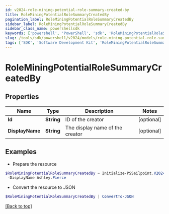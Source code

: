 ```yaml
---
id: v2024-role-mining-potential-role-summary-created-by
title: RoleMiningPotentialRoleSummaryCreatedBy
pagination_label: RoleMiningPotentialRoleSummaryCreatedBy
sidebar_label: RoleMiningPotentialRoleSummaryCreatedBy
sidebar_class_name: powershellsdk
keywords: ['powershell', 'PowerShell', 'sdk', 'RoleMiningPotentialRoleSummaryCreatedBy', 'V2024RoleMiningPotentialRoleSummaryCreatedBy'] 
slug: /tools/sdk/powershell/v2024/models/role-mining-potential-role-summary-created-by
tags: ['SDK', 'Software Development Kit', 'RoleMiningPotentialRoleSummaryCreatedBy', 'V2024RoleMiningPotentialRoleSummaryCreatedBy']
---
```



# RoleMiningPotentialRoleSummaryCreatedBy

## Properties

Name | Type | Description | Notes
------------ | ------------- | ------------- | -------------
**Id** | **String** | ID of the creator | [optional] 
**DisplayName** | **String** | The display name of the creator | [optional] 

## Examples

- Prepare the resource
```powershell
$RoleMiningPotentialRoleSummaryCreatedBy = Initialize-PSSailpoint.V2024RoleMiningPotentialRoleSummaryCreatedBy  -Id 2c918090761a5aac0176215c46a62d58 `
 -DisplayName Ashley.Pierce
```

- Convert the resource to JSON
```powershell
$RoleMiningPotentialRoleSummaryCreatedBy | ConvertTo-JSON
```


[[Back to top]](#) 

